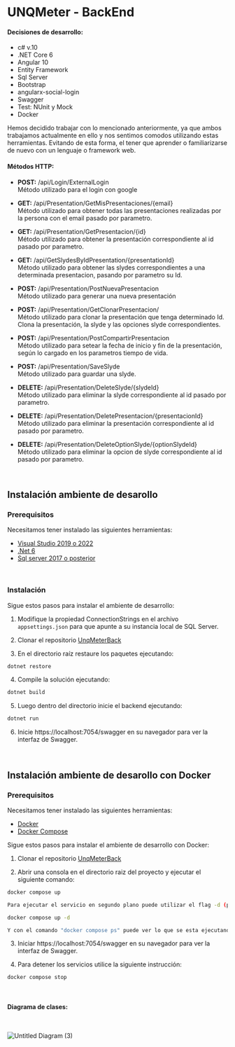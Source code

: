 # UNQMeter - BackEnd
<h4>Decisiones de desarrollo:</h4> 

* c# v.10
* .NET Core 6
* Angular 10
* Entity Framework
* Sql Server
* Bootstrap
* angularx-social-login
* Swagger
* Test: NUnit y Mock
* Docker

Hemos decidido trabajar con lo mencionado anteriormente, ya que ambos trabajamos actualmente en ello y nos sentimos comodos utilizando estas herramientas. Evitando de esta forma, el tener que aprender o familiarizarse de nuevo con un lenguaje o framework web. 


<h4>Métodos HTTP: </h4>

* <b>POST:</b> /api/Login/ExternalLogin <br>
Método utilizado para el login con google

* <b>GET:</b> /api/Presentation/GetMisPresentaciones/{email} <br>
Método utilizado para obtener todas las presentaciones realizadas por la persona con el email pasado por parametro.

* <b>GET:</b> /api/Presentation/GetPresentacion/{id} <br>
Método utilizado para obtener la presentación correspondiente al id pasado por parametro.

* <b>GET:</b> /api/GetSlydesByIdPresentation/{presentationId} <br>
Método utilizado para obtener las slydes correspondientes a una determinada presentacion, pasando por parametro su Id.

* <b>POST:</b> /api/Presentation/PostNuevaPresentacion <br>
Método utilizado para generar una nueva presentación

* <b>POST:</b> /api/Presentation/GetClonarPresentacion/ <br>
Método utilizado para clonar la presentación que tenga determinado Id. Clona la presentación, la slyde y las opciones slyde correspondientes.

* <b>POST:</b> /api/Presentation/PostCompartirPresentacion <br>
Método utilizado para setear la fecha de inicio y fin de la presentación, según lo cargado en los parametros tiempo de vida. 

* <b>POST:</b> /api/Presentation/SaveSlyde <br>
Método utilizado para guardar una slyde.

* <b>DELETE:</b> /api/Presentation/DeleteSlyde/{slydeId} <br>
Método utilizado para eliminar la slyde correspondiente al id pasado por parametro.

* <b>DELETE:</b> /api/Presentation/DeletePresentacion/{presentacionId} <br>
Método utilizado para eliminar la presentación correspondiente al id pasado por parametro.

* <b>DELETE:</b> /api/Presentation/DeleteOptionSlyde/{optionSlydeId} <br>
Método utilizado para eliminar la opcion de slyde correspondiente al id pasado por parametro.

<br/>

## Instalación ambiente de desarollo

### Prerequisitos
Necesitamos tener instalado las siguientes herramientas:

* [Visual Studio 2019 o 2022](https://visualstudio.microsoft.com/downloads/)
* [.Net 6](https://dotnet.microsoft.com/en-us/download/dotnet/6.0)
* [Sql server 2017 o posterior](https://www.microsoft.com/en-us/sql-server/sql-server-downloads) 

<br/>

### Instalación
Sigue estos pasos para instalar el ambiente de desarrollo:

1. Modifique la propiedad ConnectionStrings en el archivo ```appsettings.json``` para que apunte a su instancia local de SQL Server. 

2. Clonar el repositorio [UnqMeterBack](https://github.com/natirodriguez/unqmeter.back)
3. En el directorio raíz restaure los paquetes ejecutando:
```csharp
dotnet restore
```
4. Compile la solución ejecutando:
```csharp
dotnet build
```
5. Luego dentro del directorio inicie el backend ejecutando:
```csharp
dotnet run
```

6. Inicie https://localhost:7054/swagger en su navegador para ver la interfaz de Swagger.

<br/>

## Instalación ambiente de desarollo con Docker

### Prerequisitos
Necesitamos tener instalado las siguientes herramientas:


* [Docker](https://docs.docker.com)
* [Docker Compose](https://docs.docker.com/compose/install/)

Sigue estos pasos para instalar el ambiente de desarrollo con Docker:

1. Clonar el repositorio [UnqMeterBack](https://github.com/natirodriguez/unqmeter.back)

2. Abrir una consola en el directorio raiz del proyecto y ejecutar el siguiente comando:
```sh
docker compose up

Para ejecutar el servicio en segundo plano puede utilizar el flag -d (para el modo "detached"):

docker compose up -d

Y con el comando "docker compose ps" puede ver lo que se esta ejecutando actualmente
```
3. Iniciar https://localhost:7054/swagger en su navegador para ver la interfaz de Swagger.

4. Para detener los servicios utilice la siguiente instrucción:
```sh
docker compose stop
```

<br/>

<h4>Diagrama de clases: </h4>

<br/>

![Untitled Diagram (3)](https://user-images.githubusercontent.com/1548366/193464258-ee132e87-a796-4749-8006-175292dc06f0.jpg)


